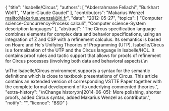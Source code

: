 {
    "title": "Isabelle/Circus",
    "authors": [
        "Abderrahmane Feliachi",
        "Burkhart Wolff",
        "Marie-Claude Gaudel"
    ],
    "contributors": "Makarius Wenzel <mailto:Makarius.wenzel@lri.fr>",
    "date": "2012-05-27",
    "topics": [
        "Computer science-Concurrency-Process calculi",
        "Computer science-System description languages"
    ],
    "abstract": "The Circus specification language combines elements for complex data and behavior specifications, using an integration of Z and CSP with a refinement calculus. Its semantics is based on Hoare and He's Unifying Theories of Programming (UTP). Isabelle/Circus is a formalization of the UTP and the Circus language in Isabelle/HOL. It contains proof rules and tactic support that allows for proofs of refinement for Circus processes (involving both data and behavioral aspects).\n<p>\nThe Isabelle/Circus environment supports a syntax for the semantic definitions which is close to textbook presentations of Circus. This article contains an extended version of corresponding VSTTE Paper together with the complete formal development of its underlying commented theories.",
    "extra-history": "\nChange history:\n[2014-06-05]: More polishing, shorter proofs, added Circus syntax, added Makarius Wenzel as contributor.",
    "notify": "",
    "licence": "BSD"
}